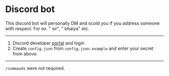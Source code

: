 # Discord bot

This discord bot will personally DM and scold you if you address someone with respect.
For ex. "<NAME> sir", "<NAME> bhaiya" etc.

---

1. Discord developer [portal](https://discord.com/developers/applications) and login
2. Create `config.json` from `config.json.example` and enter your secret from above.

---

`/commands` were not required.
